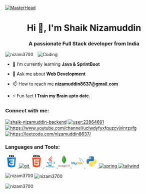 [![MasterHead](https://user-images.githubusercontent.com/99876749/204871672-98eeac12-1d33-4f4a-9aa3-c0d820b6d942.gif)](www.linkedin.com/in/shaik-nizamuddin-backend)
<h1 align="center">Hi 👋, I'm Shaik Nizamuddin</h1>
<h3 align="center">A passionate Full Stack developer from India</h3>
<img align="right" alt="Coding" width="400" src="https://camo.githubusercontent.com/4592034aa2947db1214599a3079a27a8ae0e41552bdf88736c634e3fef5360c9/68747470733a2f2f7777772e6161676e69612e636f6d2f77702d636f6e74656e742f75706c6f6164732f323032312f31322f33393939382d7765622d646576656c6f706d656e742e676966">

<p align="left"> <img src="https://komarev.com/ghpvc/?username=nizam3700&label=Profile%20views&color=0e75b6&style=flat" alt="nizam3700" /> </p>

- 🌱 I’m currently learning **Java & SprintBoot**

- 💬 Ask me about **Web Development**

- 📫 How to reach me **nizamuddin8637@gmail.com**

- ⚡ Fun fact **I Train my Brain upto date.**

<h3 align="left">Connect with me:</h3>
<p align="left">
<a href="https://linkedin.com/in/shaik-nizamuddin-backend" target="blank"><img align="center" src="https://raw.githubusercontent.com/rahuldkjain/github-profile-readme-generator/master/src/images/icons/Social/linked-in-alt.svg" alt="shaik-nizamuddin-backend" height="30" width="40" /></a>
<a href="https://stackoverflow.com/users/user:22864691" target="blank"><img align="center" src="https://raw.githubusercontent.com/rahuldkjain/github-profile-readme-generator/master/src/images/icons/Social/stack-overflow.svg" alt="user:22864691" height="30" width="40" /></a>
<a href="https://www.youtube.com/c/https://www.youtube.com/channel/uclwdyfyxfquzcvjxinrzxfg" target="blank"><img align="center" src="https://raw.githubusercontent.com/rahuldkjain/github-profile-readme-generator/master/src/images/icons/Social/youtube.svg" alt="https://www.youtube.com/channel/uclwdyfyxfquzcvjxinrzxfg" height="30" width="40" /></a>
<a href="https://www.leetcode.com/https://leetcode.com/nizamuddin8637/" target="blank"><img align="center" src="https://raw.githubusercontent.com/rahuldkjain/github-profile-readme-generator/master/src/images/icons/Social/leet-code.svg" alt="https://leetcode.com/nizamuddin8637/" height="30" width="40" /></a>
</p>

<h3 align="left">Languages and Tools:</h3>
<p align="left"> <a href="https://www.w3schools.com/css/" target="_blank" rel="noreferrer"> <img src="https://raw.githubusercontent.com/devicons/devicon/master/icons/css3/css3-original-wordmark.svg" alt="css3" width="40" height="40"/> </a> <a href="https://git-scm.com/" target="_blank" rel="noreferrer"> <img src="https://www.vectorlogo.zone/logos/git-scm/git-scm-icon.svg" alt="git" width="40" height="40"/> </a> <a href="https://www.w3.org/html/" target="_blank" rel="noreferrer"> <img src="https://raw.githubusercontent.com/devicons/devicon/master/icons/html5/html5-original-wordmark.svg" alt="html5" width="40" height="40"/> </a> <a href="https://www.java.com" target="_blank" rel="noreferrer"> <img src="https://raw.githubusercontent.com/devicons/devicon/master/icons/java/java-original.svg" alt="java" width="40" height="40"/> </a> <a href="https://www.mongodb.com/" target="_blank" rel="noreferrer"> <img src="https://raw.githubusercontent.com/devicons/devicon/master/icons/mongodb/mongodb-original-wordmark.svg" alt="mongodb" width="40" height="40"/> </a> <a href="https://www.mysql.com/" target="_blank" rel="noreferrer"> <img src="https://raw.githubusercontent.com/devicons/devicon/master/icons/mysql/mysql-original-wordmark.svg" alt="mysql" width="40" height="40"/> </a> <a href="https://www.python.org" target="_blank" rel="noreferrer"> <img src="https://raw.githubusercontent.com/devicons/devicon/master/icons/python/python-original.svg" alt="python" width="40" height="40"/> </a> <a href="https://spring.io/" target="_blank" rel="noreferrer"> <img src="https://www.vectorlogo.zone/logos/springio/springio-icon.svg" alt="spring" width="40" height="40"/> </a> <a href="https://tailwindcss.com/" target="_blank" rel="noreferrer"> <img src="https://www.vectorlogo.zone/logos/tailwindcss/tailwindcss-icon.svg" alt="tailwind" width="40" height="40"/> </a> </p>

<p><img align="left" src="https://github-readme-stats.vercel.app/api/top-langs?username=nizam3700&show_icons=true&locale=en&layout=compact" alt="nizam3700" /></p>

<p>&nbsp;<img align="center" src="https://github-readme-stats.vercel.app/api?username=nizam3700&show_icons=true&locale=en" alt="nizam3700" /></p>

<p><img align="center" src="https://github-readme-streak-stats.herokuapp.com/?user=nizam3700&" alt="nizam3700" /></p>

